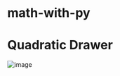 # math-with-py

# Quadratic Drawer

![image](https://github.com/kavindus0/math-with-py/assets/126804361/8954699b-b906-43c2-952a-ddfc4ead17e6)
